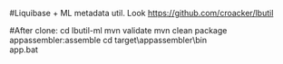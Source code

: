 #Liquibase + ML metadata util.
Look https://github.com/croacker/lbutil

#After clone:
cd lbutil-ml
mvn validate
mvn clean package appassembler:assemble
cd target\appassembler\bin\
app.bat